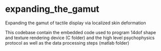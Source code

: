 # expanding_the_gamut
Expanding the gamut of tactile display via localized skin deformation

This codebase contain the embedded code used to program 14dof shape and texture
rendering device (C folder) and the high level psychophysics protocol as well
as the data processing steps (matlab folder)
